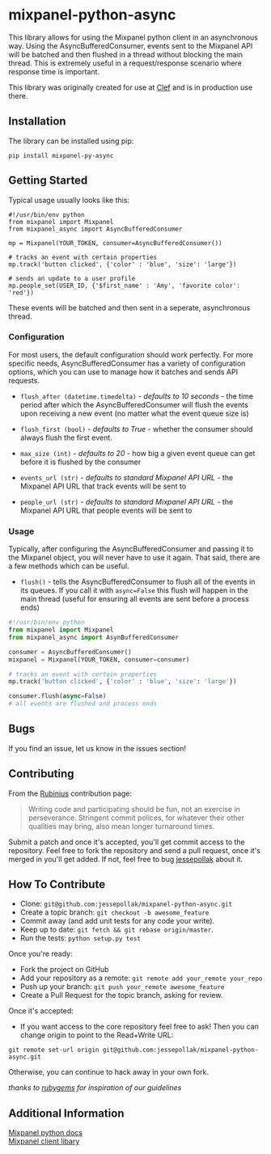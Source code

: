 mixpanel-python-async
===============
This library allows for using the Mixpanel python client in an asynchronous way. Using the AsyncBufferedConsumer, events sent to the Mixpanel API will be batched and then flushed in a thread without blocking the main thread. This is extremely useful in a request/response scenario where response time is important.

This library was originally created for use at [Clef](https://getclef.com) and is in production use there. 

Installation
------------
The library can be installed using pip:

    pip install mixpanel-py-async

Getting Started
---------------
Typical usage usually looks like this:

    #!/usr/bin/env python
    from mixpanel import Mixpanel
    from mixpanel_async import AsyncBufferedConsumer

    mp = Mixpanel(YOUR_TOKEN, consumer=AsyncBufferedConsumer())

    # tracks an event with certain properties 
    mp.track('button clicked', {'color' : 'blue', 'size': 'large'})

    # sends an update to a user profile
    mp.people_set(USER_ID, {'$first_name' : 'Amy', 'favorite color': 'red'})

These events will be batched and then sent in a seperate, asynchronous thread.

### Configuration

For most users, the default configuration should work perfectly. For more specific needs, AsyncBufferedConsumer has a variety of configuration options, which you can use to manage how it batches and sends API requests.


* `flush_after (datetime.timedelta)` - *defaults to 10 seconds*  - the time period after which the AsyncBufferedConsumer will flush the events upon receiving a new event (no matter what the event queue size is)

* `flush_first (bool)` - *defaults to True* - whether the consumer should always flush the first event.

* `max_size (int)` - *defaults to 20* - how big a given event queue can get before it is flushed by the consumer

* `events_url (str)` - *defaults to standard Mixpanel API URL* - the Mixpanel API URL that track events will be sent to

* `people_url (str)` - *defaults to standard Mixpanel API URL* - the Mixpanel API URL that people events will be sent to

### Usage

Typically, after configuring the AsyncBufferedConsumer and passing it to the Mixpanel object, you will never have to use it again. That said, there are a few methods which can be useful.

* `flush()` - tells the AsyncBufferedConsumer to flush all of the events in its queues. If you call it with `async=False` this flush will happen in the main thread (useful for ensuring all events are sent before a process ends)

```python
#!/usr/bin/env python
from mixpanel import Mixpanel
from mixpanel_async import AsynBufferedConsumer

consumer = AsyncBufferedConsumer()
mixpanel = Mixpanel(YOUR_TOKEN, consumer=consumer)

# tracks an event with certain properties 
mp.track('button clicked', {'color' : 'blue', 'size': 'large'})

consumer.flush(async=False)
# all events are flushed and process ends
```

Bugs
----

If you find an issue, let us know in the issues section!

Contributing
------------

From the [Rubinius](http://rubini.us/) contribution page:

> Writing code and participating should be fun, not an exercise in
> perseverance. Stringent commit polices, for whatever their other
> qualities may bring, also mean longer turnaround times.

Submit a patch and once it's accepted, you'll get commit access to the
repository. Feel free to fork the repository and send a pull request,
once it's merged in you'll get added. If not, feel free to bug
[jessepollak](http://github.com/jessepollak) about it.

How To Contribute
-----------------

* Clone: `git@github.com:jessepollak/mixpanel-python-async.git`
* Create a topic branch: `git checkout -b awesome_feature`
* Commit away (and add unit tests for any code your write).
* Keep up to date: `git fetch && git rebase origin/master`.
* Run the tests: `python setup.py test`

Once you're ready:

* Fork the project on GitHub
* Add your repository as a remote: `git remote add your_remote your_repo`
* Push up your branch: `git push your_remote awesome_feature`
* Create a Pull Request for the topic branch, asking for review.

Once it's accepted:

* If you want access to the core repository feel free to ask! Then you
can change origin to point to the Read+Write URL:

```
git remote set-url origin git@github.com:jessepollak/mixpanel-python-async.git
```

Otherwise, you can continue to hack away in your own fork.

*thanks to [rubygems](https://github.com/rubygems/rubygems.org) for inspiration of our guidelines*

Additional Information
----------------------

[Mixpanel python docs](https://www.mixpanel.com/help/reference/python)  
[Mixpanel client libary](http://mixpanel.github.io/mixpanel-python/)


